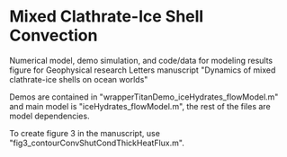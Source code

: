 # Mixed Clathrate-Ice Shell Convection
Numerical model, demo simulation, and code/data for modeling results figure for Geophysical research Letters manuscript "Dynamics of mixed clathrate-ice shells on ocean worlds"

Demos are contained in "wrapperTitanDemo_iceHydrates_flowModel.m" and main model is "iceHydrates_flowModel.m", the rest of the files are model dependencies. 

To create figure 3 in the manuscript, use "fig3_contourConvShutCondThickHeatFlux.m".
